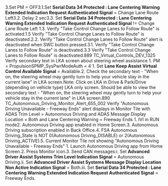 3.Set PM = OFF3.1.Set **Serial Data 34 Protected : Lane Centering Warning Extended Indication Request Authenticated Signal** = Change Lane Route Left3.2. Delay 2 sec3.3. Set **Serial Data 34 Protected : Lane Centering Warning Extended Indication Request Authenticated Signal** != Change Lane Route Left 1.3. Verify "Take Control Change Lanes to Follow Route" is activated.1.5 Verify "Take Control Change Lanes to Follow Route" is deactivated.2.2. Verify "Take Control Change Lanes to Follow Route" alert is deactivated when SWC button pressed.3.1. Verify "Take Control Change Lanes to Follow Route" is deactivated.3.3 Verify "Take Control Change Lanes to Follow Route" is deactivated.889 TC_Virtual_Controls_DEV_1325 Verify secondary text in LKA screen about steering wheel assistance 1. PM = PropulsionSPMP_SysPwrModeAuth = 4 1. Set **Lane Keep Assist Virtual Control Available Signal** = Available.2. Check the secondary text - "When on, the steering wheel may gently turn to help your vehicle stay in the current lane" in LKA screen.Note: Click on LKA in Drive & Park/Drive (depending on vehicle type) LKA only screen. Should be able to view the secondary text - "When on, the steering wheel may gently turn to help your vehicle stay in the current lane" in LKA screen.890 TC_Autonomous_Driving_Monitor_Alert_655_002 Verify "Autonomous Driving Unavailable - Freeway Ends" alert displays in Monitor Tile with ADAS Trim Level = Autonomous Driving and ADAS Message Display Location = Both and Lane Centering Warning = Freeway Ends 1. IVI in RUN mode2. Autonomous Driving app enabled in Home Screen.3. Autonomous Driving subscription enabled in Back Office.4. FSA Autonomous Driving_State is NOT 0(Autonomous Driving_DISABLE) or 2(Autonomous Driving_ACTIVE).5. Current Monitor Tile not showing "Autonomous Driving Unavailable - Freeway Ends" 1. Launch Autonomous Driving app from Home Screen.2. Press Monitor icon.3. Send CAN messages:i. Set **Advanced Driver Assist Systems Trim Level Indication Signal** = Autonomous Driving.ii. Set **Advanced Driver Assist Systems Message Display Location Non Active Indication Signal** = Both.iii. Set **Serial Data 34 Protected : Lane Centering Warning Extended Indication Request Authenticated Signal** = Freeway Ends.